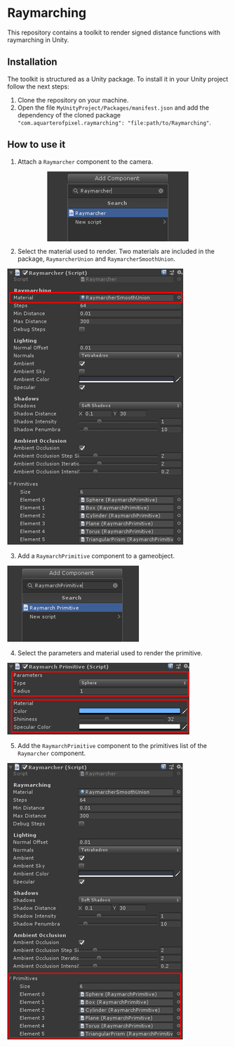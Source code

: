 # Raymarching

This repository contains a toolkit to render signed distance functions with raymarching in Unity.

## Installation

The toolkit is structured as a Unity package. To install it in your Unity project follow the next steps:

1. Clone the repository on your machine.
2. Open the file `MyUnityProject/Packages/manifest.json` and add the dependency of the cloned package `"com.aquarterofpixel.raymarching": "file:path/to/Raymarching"`.

## How to use it

1. Attach a `Raymarcher` component to the camera.

<p align="center"><img align="center" src="Documentation/add_raymarcher.png"></p>

2. Select the material used to render. Two materials are included in the package, `RaymarcherUnion` and `RaymarcherSmoothUnion`.

![](Documentation/raymarcher_material.png)

3. Add a `RaymarchPrimitive` component to a gameobject.

![](Documentation/add_raymarch_primitive.png)

4. Select the parameters and material used to render the primitive.

![](Documentation/raymarch_primitive_parameters_material.png)

5. Add the `RaymarchPrimitive` component to the primitives list of the `Raymarcher` component.

![](Documentation/raymarcher_primitives.png)
